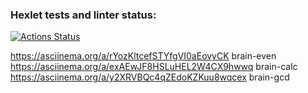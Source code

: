 ### Hexlet tests and linter status:
[![Actions Status](https://github.com/orcworker1/python-project-49/actions/workflows/hexlet-check.yml/badge.svg)](https://github.com/orcworker1/python-project-49/actions)

https://asciinema.org/a/rYozKltcefSTYfgVI0aEovyCK brain-even
 https://asciinema.org/a/exAEwJF8HSLuHEL2W4CX9hwwq brain-calc
 https://asciinema.org/a/y2XRVBQc4qZEdoKZKuu8wqcex brain-gcd